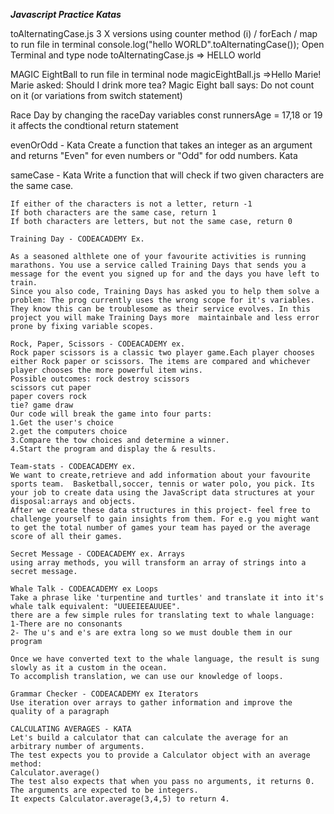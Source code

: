 **_Javascript Practice Katas_**

toAlternatingCase.js 3 X versions using counter method (i) / forEach / map
to run file in terminal
console.log("hello WORLD".toAlternatingCase());
Open Terminal and type
node toAlternatingCase.js
=> HELLO world

MAGIC EightBall
to run file in terminal
node magicEightBall.js
=>Hello Marie!
Marie asked: Should I drink more tea?
Magic Eight ball says: Do not count on it
(or variations from switch statement)

Race Day
by changing the raceDay variables
const runnersAge = 17,18 or 19 it affects the condtional return statement

evenOrOdd - Kata
Create a function that takes an integer as an argument and returns "Even" for even numbers or "Odd" for odd numbers.
Kata

sameCase - Kata
Write a function that will check if two given characters are the same case.

    If either of the characters is not a letter, return -1
    If both characters are the same case, return 1
    If both characters are letters, but not the same case, return 0

    Training Day - CODEACADEMY Ex.

    As a seasoned althlete one of your favourite activities is running marathons. You use a service called Training Days that sends you a message for the event you signed up for and the days you have left to train.
    Since you also code, Training Days has asked you to help them solve a problem: The prog currently uses the wrong scope for it's variables. They know this can be troublesome as their service evolves. In this project you will make Training Days more  maintainbale and less error prone by fixing variable scopes.

    Rock, Paper, Scissors - CODEACADEMY ex.
    Rock paper scissors is a classic two player game.Each player chooses either Rock paper or scissors. The items are compared and whichever player chooses the more powerful item wins.
    Possible outcomes: rock destroy scissors
    scissors cut paper
    paper covers rock
    tie? game draw
    Our code will break the game into four parts:
    1.Get the user's choice
    2.get the computers choice
    3.Compare the tow choices and determine a winner.
    4.Start the program and display the & results.

    Team-stats - CODEACADEMY ex.
    We want to create,retrieve and add information about your favourite sports team.  Basketball,soccer, tennis or water polo, you pick. Its your job to create data using the JavaScript data structures at your disposal:arrays and objects.
    After we create these data structures in this project- feel free to challenge yourself to gain insights from them. For e.g you might want to get the total number of games your team has payed or the average score of all their games.

    Secret Message - CODEACADEMY ex. Arrays
    using array methods, you will transform an array of strings into a secret message.

    Whale Talk - CODEACADEMY ex Loops
    Take a phrase like 'turpentine and turtles' and translate it into it's whale talk equivalent: "UUEEIEEAUUEE".
    there are a few simple rules for translating text to whale language:
    1-There are no consonants
    2- The u's and e's are extra long so we must double them in our program

    Once we have converted text to the whale language, the result is sung slowly as it a custom in the ocean.
    To accomplish translation, we can use our knowledge of loops.

    Grammar Checker - CODEACADEMY ex Iterators
    Use iteration over arrays to gather information and improve the quality of a paragraph

    CALCULATING AVERAGES - KATA
    Let's build a calculator that can calculate the average for an arbitrary number of arguments.
    The test expects you to provide a Calculator object with an average method:
    Calculator.average()
    The test also expects that when you pass no arguments, it returns 0. The arguments are expected to be integers.
    It expects Calculator.average(3,4,5) to return 4.

